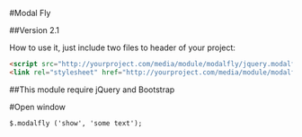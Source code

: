 #Modal Fly

##Version 2.1


How to use it, just include two files to header of your project:

```html
<script src="http://yourproject.com/media/module/modalfly/jquery.modalfly.js"></script>
<link rel="stylesheet" href="http://yourproject.com/media/module/modalfly/jquery.modalfly.css">
```

##This module require jQuery and Bootstrap




#Open window

`
$.modalfly ('show', 'some text');
`